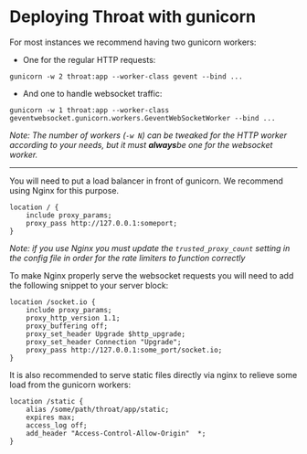 # Deploying Throat with gunicorn

For most instances we recommend having two gunicorn workers:
 - One for the regular HTTP requests:
```
gunicorn -w 2 throat:app --worker-class gevent --bind ...
```
 - And one to handle websocket traffic:
```
gunicorn -w 1 throat:app --worker-class geventwebsocket.gunicorn.workers.GeventWebSocketWorker --bind ...
```

*Note: The number of workers (`-w N`) can be tweaked for the HTTP worker according to your needs,
but it must **always**be one for the websocket worker.*

---
You will need to put a load balancer in  front of gunicorn. We recommend using Nginx for this purpose.

```
location / {
    include proxy_params;
    proxy_pass http://127.0.0.1:someport;
}
```
*Note: if you use Nginx you must update the `trusted_proxy_count` setting in the config file in order for the
rate limiters to function correctly*
 
To make Nginx properly serve the websocket requests you will need to add the following snippet to your
server block:

```
location /socket.io {
    include proxy_params;
    proxy_http_version 1.1;
    proxy_buffering off;
    proxy_set_header Upgrade $http_upgrade;
    proxy_set_header Connection "Upgrade";
    proxy_pass http://127.0.0.1:some_port/socket.io;
}
```

It is also recommended to serve static files directly via nginx to relieve some load from the gunicorn workers:

```
location /static {
    alias /some/path/throat/app/static;
    expires max;
    access_log off;
    add_header "Access-Control-Allow-Origin"  *;
}
```